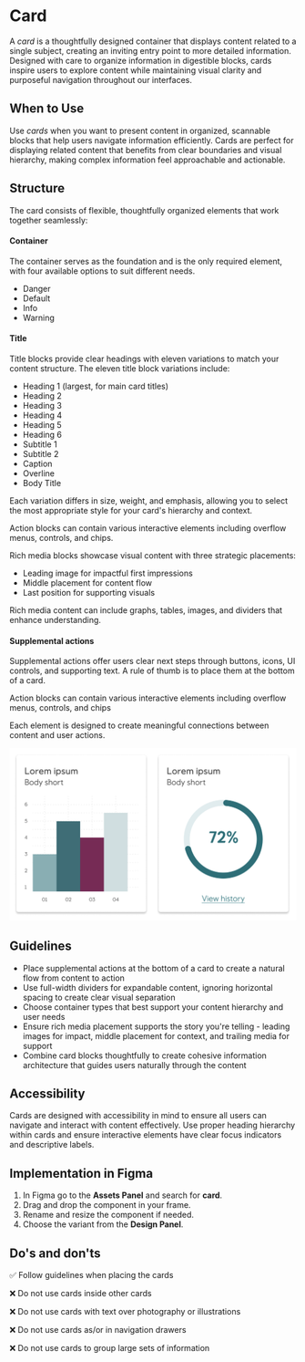 # Card

A _card_ is a thoughtfully designed container that displays content related to a single subject, creating an inviting entry point to more detailed information. Designed with care to organize information in digestible blocks, cards inspire users to explore content while maintaining visual clarity and purposeful navigation throughout our interfaces.

## When to Use

Use _cards_ when you want to present content in organized, scannable blocks that help users navigate information efficiently. Cards are perfect for displaying related content that benefits from clear boundaries and visual hierarchy, making complex information feel approachable and actionable.

## Structure

The card consists of flexible, thoughtfully organized elements that work together seamlessly:

#### Container
The container serves as the foundation and is the only required element, with four available options to suit different needs.

- Danger
- Default
- Info
- Warning

#### Title 

Title blocks provide clear headings with eleven variations to match your content structure. The eleven title block variations include: 
- Heading 1 (largest, for main card titles)
- Heading 2
- Heading 3
- Heading 4
- Heading 5
- Heading 6
- Subtitle 1
- Subtitle 2
- Caption
- Overline
- Body Title

Each variation differs in size, weight, and emphasis, allowing you to select the most appropriate style for your card's hierarchy and context.


Action blocks can contain various interactive elements including overflow menus, controls, and chips.

Rich media blocks showcase visual content with three strategic placements:
  - Leading image for impactful first impressions
  - Middle placement for content flow
  - Last position for supporting visuals

 Rich media content can include graphs, tables, images, and dividers that enhance understanding.

#### Supplemental actions

Supplemental actions offer users clear next steps through buttons, icons, UI controls, and supporting text. A rule of thumb is to place them at the bottom of a card.

Action blocks can contain various interactive elements including overflow menus, controls, and chips

Each element is designed to create meaningful connections between content and user actions.

![card](../assets/card-sample.png)

## Guidelines

- Place supplemental actions at the bottom of a card to create a natural flow from content to action
- Use full-width dividers for expandable content, ignoring horizontal spacing to create clear visual separation
- Choose container types that best support your content hierarchy and user needs
- Ensure rich media placement supports the story you're telling - leading images for impact, middle placement for context, and trailing media for support
- Combine card blocks thoughtfully to create cohesive information architecture that guides users naturally through the content

## Accessibility

Cards are designed with accessibility in mind to ensure all users can navigate and interact with content effectively. Use proper heading hierarchy within cards and ensure interactive elements have clear focus indicators and descriptive labels.

## Implementation in Figma

1. In Figma go to the **Assets Panel** and search for **card**.
2. Drag and drop the component in your frame.
3. Rename and resize the component if needed.
4. Choose the variant from the **Design Panel**.

## Do's and don'ts

✅  Follow guidelines when placing the cards

❌  Do not use cards inside other cards

❌  Do not use cards with text over photography or illustrations

❌  Do not use cards as/or in navigation drawers

❌  Do not use cards to group large sets of information